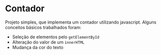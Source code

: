# Contador

Projeto simples, que implementa um contador utilizando javascript. Alguns conceitos básicos trabalhados foram:

-   Seleção de elementos pelo `getElementById`
-   Alteração do valor de um `innerHTML`
-   Mudança da cor do texto

